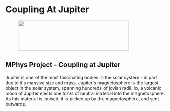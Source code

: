 # Coupling At Jupiter
<p align="center">
  <img src="https://www.lancaster.ac.uk/media/lancaster-university/content-assets/images/fst/logos/Physicslogo.svg" width="350" height="95">
  &nbsp;&nbsp;&nbsp;&nbsp;&nbsp;&nbsp;&nbsp;&nbsp;&nbsp;&nbsp;&nbsp;&nbsp&nbsp;&nbsp;&nbsp;&nbsp;&nbsp;&nbsp; 
</p>

## MPhys Project - Coupling at Jupiter

Jupiter is one of the most fascinating bodies in the solar system - in part due to it's massive size and mass. Jupiter's magnetosphere is the largest object in the solar system, spanning hundreds of jovian radii. Io, a volcanic moon of Jupiter ejects one ton/s of neutral material into the magnetosphere. As this material is ionised, it is picked up by the magnetosphere, and sent outwards. 
 
